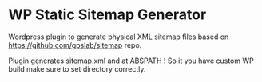 # WP Static Sitemap Generator

Wordpress plugin to generate physical XML sitemap files based on https://github.com/gpslab/sitemap repo.

Plugin generates sitemap.xml and at ABSPATH ! So it you have custom WP build make sure to set directory correctly.

